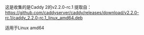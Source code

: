 这是收集的是Caddy 2的v2.2.0-rc.1
提取自：https://github.com/caddyserver/caddy/releases/download/v2.2.0-rc.1/caddy_2.2.0-rc.1_linux_amd64.deb

适用于Linux amd64

